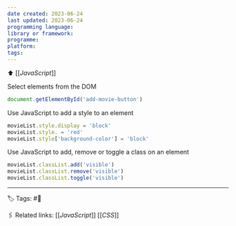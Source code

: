```yaml
---
date created: 2023-06-24
last updated: 2023-06-24
programming language:
library or framework:
programme:
platform:
tags: 
---
```

⬆ [[_JavaScript_]]

Select elements from the DOM
```js
document.getElementById('add-movie-button')
```
Use JavaScript to add a style to an element
```js
movieList.style.display = 'block'
movieList.style. = 'red'
movieList.style['background-color'] = 'block'
```
Use JavaScript to add, remove or toggle a class on an element
```js
movieList.classList.add('visible')
movieList.classList.remove('visible')
movieList.classList.toggle('visible')
```

---
🏷 Tags: #🌱

🖇 Related links:
[[_JavaScript_]]
[[_CSS_]]
